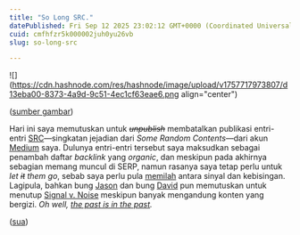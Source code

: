```yaml
---
title: "So Long SRC."
datePublished: Fri Sep 12 2025 23:02:12 GMT+0000 (Coordinated Universal Time)
cuid: cmfhfzr5k000002juh0yu26vb
slug: so-long-src

---
```


![](https://cdn.hashnode.com/res/hashnode/image/upload/v1757717973807/d13eba00-8373-4a9d-9c51-4ec1cf63eae6.png align="center")

([sumber gambar](https://medium.com/jimmy-ofisia/subpage/src))

Hari ini saya memutuskan untuk *<s>unpublish</s>* membatalkan publikasi entri-entri [SRC](https://medium.com/jimmy-ofisia/subpage/src)—singkatan jejadian dari *Some Random Contents*—dari akun [Medium](https://medium.com/jimmy-ofisia) saya. Dulunya entri-entri tersebut saya maksudkan sebagai penambah daftar *backlink* yang *organic*, dan meskipun pada akhirnya sebagian memang muncul di SERP, namun rasanya saya tetap perlu untuk *let <s>it</s> them go*, sebab saya perlu pula [memilah](https://routine.co/blog/posts/signal-vs-noise) antara sinyal dan kebisingan. Lagipula, bahkan bung [Jason](https://world.hey.com/jason) dan bung [David](https://dhh.dk/) pun memutuskan untuk menutup [Signal v. Noise](https://signalvnoise.com/) meskipun banyak mengandung konten yang bergizi. *Oh well,* [*the past is in the past*](https://babungeblog.blogspot.com/2014/03/the-past-is-in-past.html)*.*

([sua](https://sua.ist))